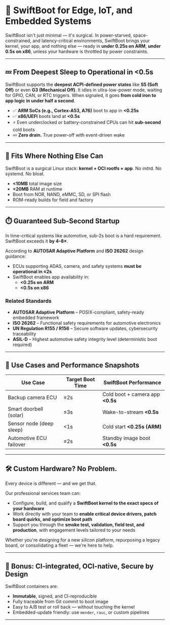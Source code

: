 # 🚀 SwiftBoot for Edge, IoT, and Embedded Systems

SwiftBoot isn't just minimal — it's surgical. In power-starved, space-constrained, and latency-critical environments, SwiftBoot brings your kernel, your app, and nothing else — ready in **under 0.25s on ARM**, **under 0.5s on x86**, unless your hardware is throttled by power constraints.

---

## 💤 From Deepest Sleep to Operational in <0.5s

SwiftBoot supports the **deepest ACPI-defined power states** like **S5 (Soft Off)** or even **G3 (Mechanical Off)**. It idles in ultra-low-power mode, waiting for GPIO, CAN, or RTC triggers. When signaled, it goes **from cold iron to app logic in under half a second**.

- ✅ **ARM SoCs (e.g., Cortex-A53, A76)** boot to app in **<0.25s**
- ✅ **x86/UEFI** boots land at **<0.5s**
- ⚡ Even underclocked or battery-constrained CPUs can hit **sub-second** cold boots
- 💤 **Zero drain.** True power-off with event-driven wake

---

## 🧠 Fits Where Nothing Else Can

SwiftBoot is a surgical Linux stack: **kernel + OCI rootfs + app**. No initrd. No systemd. No bloat.

- **<10MB** total image size
- **<20MB** RAM at runtime
- Boot from NOR, NAND, eMMC, SD, or SPI flash
- ROM-ready builds for field and factory

---

## ⏱️ Guaranteed Sub-Second Startup

In time-critical systems like automotive, sub-2s boot is a hard requirement. SwiftBoot exceeds it **by 4–8×**.

According to **AUTOSAR Adaptive Platform** and **ISO 26262** design guidance:

- ECUs supporting ADAS, camera, and safety systems **must be operational in ≤2s**
- SwiftBoot enables app availability in:
    - **<0.25s on ARM**
    - **<0.5s on x86**

### Related Standards

- **AUTOSAR Adaptive Platform** – POSIX-compliant, safety-ready embedded framework
- **ISO 26262** – Functional safety requirements for automotive electronics
- **UN Regulation R155 / R156** – Secure software updates, cybersecurity traceability
- **ASIL-D** – Highest automotive safety integrity level (deterministic boot required)

---

## 🔧 Use Cases and Performance Snapshots

| Use Case                  | Target Boot Time | SwiftBoot Performance            |
|--------------------------|------------------|----------------------------------|
| Backup camera ECU         | ≤2s              | Cold boot + camera app **<0.5s** |
| Smart doorbell (solar)    | ≤3s              | Wake-to-stream **<0.5s**         |
| Sensor node (deep sleep)  | <1s              | Cold start **<0.25s (ARM)**      |
| Automotive ECU failover   | ≤2s              | Standby image boot **<0.5s**     |

---

## 🛠️ Custom Hardware? No Problem.

Every device is different — and we get that.

Our professional services team can:

- Configure, build, and qualify a **SwiftBoot kernel to the exact specs of your hardware**
- Work directly with your team to **enable critical device drivers, patch board quirks, and optimize boot path**
- Support you through the **smoke test, validation, field test, and production**, with engagement levels tailored to your needs

Whether you're designing for a new silicon platform, repurposing a legacy board, or consolidating a fleet — we're here to help.

---

## 🔐 Bonus: CI-integrated, OCI-native, Secure by Design

SwiftBoot containers are:

- **Immutable**, signed, and CI-reproducible
- Fully traceable from Git commit to boot image
- Easy to A/B test or roll back — without touching the kernel
- Embedded-update friendly: use `mender`, `rauc`, or custom pipelines

---
